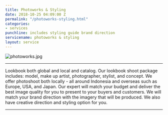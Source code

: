 ```yaml
---
title: Photoworks & Styling
date: 2018-10-25 04:09:00 Z
permalink: "/photoworks-styling.html"
categories:
- services
punchline: includes styling guide brand direction
servicename: photoworks & styling
layout: service
---
```


![photoworks.jpg](/uploads/photoworks.jpg)

---

Lookbook both global and local and catalog.
Our lookbook shoot package includes: model, make up artist, photographer, stylist, and concept. We offer photoshoot both locally - all around Indonesia and overseas such as Europe, USA, and Japan. Our expert will match your budget and deliver the best image quality for you to present to your buyers and customers. We will match your brand direction with the imagery that will be produced. We also have creative direction and styling option for you.

---


